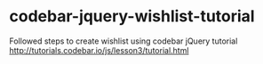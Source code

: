 # codebar-jquery-wishlist-tutorial

Followed steps to create wishlist using codebar jQuery tutorial 
http://tutorials.codebar.io/js/lesson3/tutorial.html 
